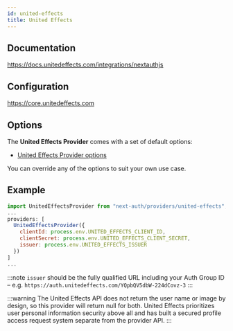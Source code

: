 ```yaml
---
id: united-effects
title: United Effects
---
```


## Documentation

https://docs.unitedeffects.com/integrations/nextauthjs

## Configuration

https://core.unitedeffects.com

## Options

The **United Effects Provider** comes with a set of default options:

- [United Effects Provider options](https://github.com/nextauthjs/next-auth/blob/main/packages/next-auth/src/providers/united-effects.ts)

You can override any of the options to suit your own use case.

## Example

```js
import UnitedEffectsProvider from "next-auth/providers/united-effects";
...
providers: [
  UnitedEffectsProvider({
    clientId: process.env.UNITED_EFFECTS_CLIENT_ID,
    clientSecret: process.env.UNITED_EFFECTS_CLIENT_SECRET,
    issuer: process.env.UNITED_EFFECTS_ISSUER
  })
]
...
```

:::note
`issuer` should be the fully qualified URL including your Auth Group ID – e.g. `https://auth.unitedeffects.com/YQpbQV5dbW-224dCovz-3`
:::

:::warning
The United Effects API does not return the user name or image by design, so this provider will return null for both. United Effects prioritizes user personal information security above all and has built a secured profile access request system separate from the provider API.
:::